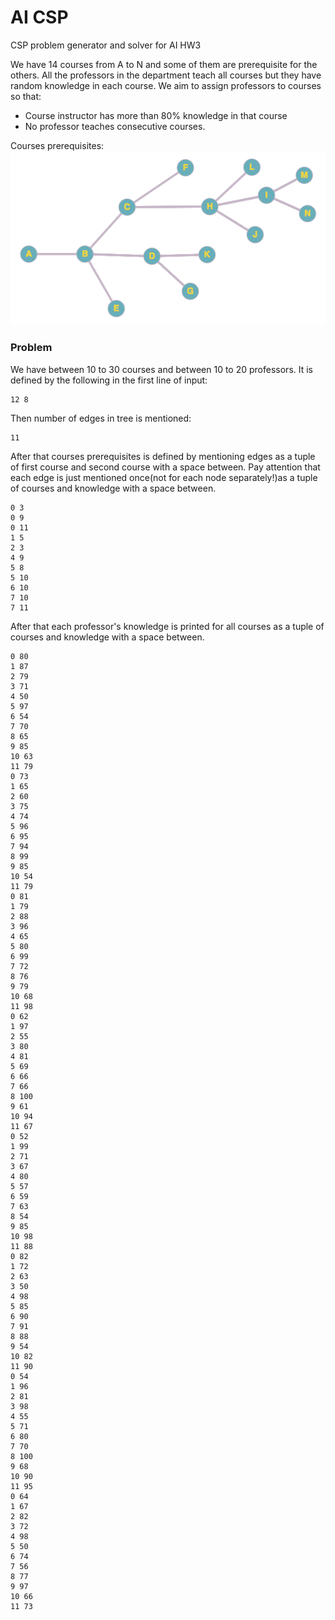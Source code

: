 # AI CSP
CSP problem generator and solver for AI HW3

We have 14 courses from A to N and some of them are prerequisite for the others. 
All the professors in the department teach all courses but they have random knowledge in each course.
We aim to assign professors to courses so that:
* Course instructor has more than 80% knowledge in that course
* No professor teaches consecutive courses.

Courses prerequisites:
 ![graph](Graph.png "Course Prerequisites") 


### Problem
We have between 10 to 30 courses and between 10 to 20 professors.
It is defined by the following in the first line of input:

```shell
12 8
```

Then number of edges in tree is mentioned:
```shell
11
```

After that courses prerequisites is defined by mentioning edges 
as a tuple of first course and second course with a space between.
Pay attention that each edge is just mentioned once(not for each node separately!)as a tuple of courses and knowledge with a space between.
```shell
0 3
0 9
0 11
1 5
2 3
4 9
5 8
5 10
6 10
7 10
7 11
```

After that each professor's knowledge is printed for all courses
 as a tuple of courses and knowledge with a space between.
```shell
0 80
1 87
2 79
3 71
4 50
5 97
6 54
7 70
8 65
9 85
10 63
11 79
0 73
1 65
2 60
3 75
4 74
5 96
6 95
7 94
8 99
9 85
10 54
11 79
0 81
1 79
2 88
3 96
4 65
5 80
6 99
7 72
8 76
9 79
10 68
11 98
0 62
1 97
2 55
3 80
4 81
5 69
6 66
7 66
8 100
9 61
10 94
11 67
0 52
1 99
2 71
3 67
4 80
5 57
6 59
7 63
8 54
9 85
10 98
11 88
0 82
1 72
2 63
3 50
4 98
5 85
6 90
7 91
8 88
9 54
10 82
11 90
0 54
1 96
2 81
3 98
4 55
5 71
6 80
7 70
8 100
9 68
10 90
11 95
0 64
1 67
2 82
3 72
4 98
5 50
6 74
7 56
8 77
9 97
10 66
11 73
```

